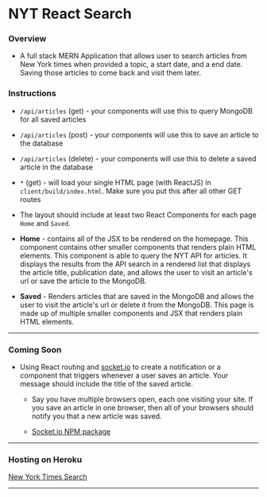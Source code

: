 # NYT React Search

### Overview

 * A full stack MERN Application that allows user to search articles from New York times when provided a topic, a start date, and a end date. Saving those articles to come back and visit them later.

### Instructions

  * `/api/articles` (get) - your components will use this to query MongoDB for all saved articles

  * `/api/articles` (post) - your components will use this to save an article to the database

  * `/api/articles` (delete) - your components will use this to delete a saved article in the database

  * `*` (get) - will load your single HTML page (with ReactJS) in `client/build/index.html`. Make sure you put this after all other GET routes

  * The layout should include at least two React Components for each page `Home` and `Saved`.

  * **Home** - contains all of the JSX to be rendered on the homepage. This component contains other smaller components that renders plain HTML elements. This component is able to query the NYT API for articles. It displays the results from the API search in a rendered list that displays the article title, publication date, and allows the user to visit an article's url or save the article to the MongoDB.

  * **Saved** - Renders articles that are saved in the MongoDB and allows the user to visit the article's url or delete it from the MongoDB. This page is made up of multiple smaller components and JSX that renders plain HTML elements.

- - -

### Coming Soon

* Using React routing and [socket.io](http://socket.io) to create a notification or a component that triggers whenever a user saves an article. Your message should include the title of the saved article.
  
  * Say you have multiple browsers open, each one visiting your site. If you save an article in one browser, then all of your browsers should notify you that a new article was saved.
  
  * [Socket.io NPM package](https://www.npmjs.com/package/socket.io)

- - -

### Hosting on Heroku

[New York Times Search](https://enigmatic-oasis-47655.herokuapp.com)

- - -

